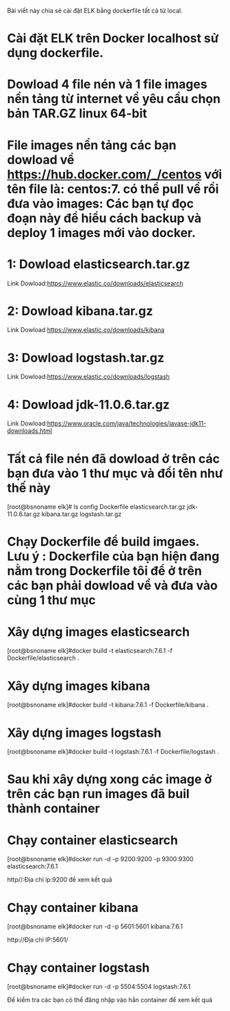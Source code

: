 Bài viết này chia sẻ cài đặt ELK bằng dockerfile tất cả từ local.
# Cài đặt ELK trên Docker localhost sử dụng dockerfile.

# Dowload 4 file nén và 1 file images nền tảng từ internet về yêu cầu chọn bản TAR.GZ linux 64-bit
# File images nền tảng các bạn dowload về https://hub.docker.com/_/centos với tên file là: centos:7. có thể pull về rồi đưa vào images: Các bạn tự đọc đoạn này để hiểu cách backup và deploy 1 images mới vào docker.
  
  
  # 1: Dowload elasticsearch.tar.gz
  Link Dowload:https://www.elastic.co/downloads/elasticsearch
  # 2: Dowload kibana.tar.gz
  Link Dowload https://www.elastic.co/downloads/kibana
  # 3: Dowload logstash.tar.gz
  Link Dowload:https://www.elastic.co/downloads/logstash
  # 4: Dowload jdk-11.0.6.tar.gz
  Link Dowload:https://www.oracle.com/java/technologies/javase-jdk11-downloads.html

# Tất cả file nén đã dowload ở trên các bạn đưa vào 1 thư mục và đổi tên như thế này
[root@bsnoname elk]# ls
config  Dockerfile  elasticsearch.tar.gz  jdk-11.0.6.tar.gz  kibana.tar.gz  logstash.tar.gz

# Chạy Dockerfile để build imgaes. Lưu ý : Dockerfile của bạn hiện đang nằm trong Dockerfile tôi để ở trên các bạn phải dowload về và đưa vào cùng 1 thư mục
  # Xây dựng images elasticsearch
[root@bsnoname elk]#docker build -t elasticsearch:7.6.1 -f Dockerfile/elasticsearch .
  # Xây dựng images kibana
[root@bsnoname elk]#docker build -t kibana:7.6.1 -f Dockerfile/kibana .
  # Xây dựng images logstash
[root@bsnoname elk]#docker build -t logstash:7.6.1 -f Dockerfile/logstash .

# Sau khi xây dựng xong các image ở trên các bạn run images đã buil thành container
  # Chạy container elasticsearch
[root@bsnoname elk]#docker run -d -p 9200:9200 -p 9300:9300 elasticsearch:7.6.1

http//:Địa chỉ ip:9200 để xem kết quả

  # Chạy container kibana
[root@bsnoname elk]#docker run -d -p 5601:5601 kibana:7.6.1

http://Địa chỉ IP:5601/

# Chạy container logstash
[root@bsnoname elk]#docker run -d -p 5504:5504 logstash:7.6.1

Để kiểm tra các bạn có thể đăng nhập vào hẳn container để xem kết quả

